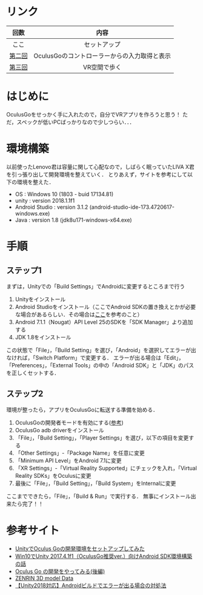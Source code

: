 # リンク

| 回数 | 内容 |
|:--:|:--:|
| ここ | セットアップ |
| [第二回](https://gist.github.com/gsy0911/8ebf8b16c54bfa6a7eb39848363ad5ea) | OculusGoのコントローラーからの入力取得と表示 |
| [第三回](https://gist.github.com/gsy0911/58da09800b2a2dc2a0e8f0b44ec5edcb) | VR空間で歩く |

# はじめに

OculusGoをせっかく手に入れたので，自分でVRアプリを作ろうと思う！
ただ，スペックが低いPCばっかりなので少しつらい．．．

# 環境構築

以前使ったLenovo君は容量に関して心配なので，しばらく眠っていたLIVA X君を引っ張り出して開発環境を整えていく．
とりあえず，サイトを参考にして以下の環境を整えた．

* OS : Windows 10 (1803 - buid 17134.81)
* unity : version 2018.1.1f1
* Android Studio : version 3.1.2 (android-studio-ide-173.4720617-windows.exe)
* Java : version 1.8 (jdk8u171-windows-x64.exe)

# 手順

## ステップ1

まずは，Unityでの「Build Settings」でAndroidに変更するところまで行う
1. Unityをインストール
1. Android Studioをインストール（ここでAndroid SDKの置き換えとかが必要な場合があるらしい．その場合は[ここ](http://greety.sakura.ne.jp/redo/2018/05/oculus-go-mirage-solo-unity-android-sdk.html)を参考のこと）
1. Android 7.1.1（Nougat）API Level 25のSDKを「SDK Manager」より追加する
1. JDK 1.8をインストール

この状態で「File」，「Build Setting」を選び，「Android」を選択してエラーが出なければ，「Switch Platform」で変更する．
エラーが出る場合は「Edit」，「Preferences」，「External Tools」の中の「Android SDK」と「JDK」のパスを正しくセットする．

## ステップ2

環境が整ったら，アプリをOculusGoに転送する準備を始める．

1. OculusGoの開発者モードを有効にする([参考](http://mogamitsuchikawa.hatenablog.jp/entry/2018/05/12/123422))
1. OculusGo adb driverをインストール
1. 「File」，「Build Setting」，「Player Settings」を選び，以下の項目を変更する
1. 「Other Settings」-「Package Name」を任意に変更
1. 「Minimum API Level」をAndroid 7.1に変更
1. 「XR Settings」-「Virtual Reality Supported」にチェックを入れ，「Virtual Reality SDKs」をOculusに変更
1. 最後に「File」，「Build Setting」，「Build System」をInternalに変更

ここまでできたら，「File」，「Build & Run」で実行する．
無事にインストール出来たら完了！！

# 参考サイト
* [UnityでOculus Goの開発環境をセットアップしてみた](http://www.yoshidayo.com/entry/2018/05/09/103503)
* [Win10でUnity 2017.4.1f1（OculusGo推奨ver.）向けAndroid SDK環境構築の話 ](http://greety.sakura.ne.jp/redo/2018/05/oculus-go-mirage-solo-unity-android-sdk.html)
* [Oculus Go の開発をやってみる(後編)](http://mogamitsuchikawa.hatenablog.jp/entry/2018/05/12/123422)
* [ZENRIN 3D model Data](http://www.zenrin.co.jp/product/service/3d/asset/)
* [【Unity2018対応】Androidビルドでエラーが出る場合の対処法](http://nn-hokuson.hatenablog.com/entry/2017/09/05/202327)